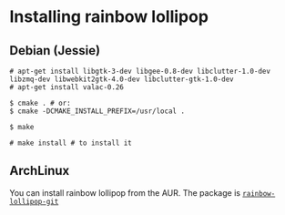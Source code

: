 # Installing rainbow lollipop

## Debian (Jessie)

	# apt-get install libgtk-3-dev libgee-0.8-dev libclutter-1.0-dev libzmq-dev libwebkit2gtk-4.0-dev libclutter-gtk-1.0-dev
	# apt-get install valac-0.26

	$ cmake . # or:
	$ cmake -DCMAKE_INSTALL_PREFIX=/usr/local . 

	$ make

	# make install # to install it


## ArchLinux
You can install rainbow lollipop from the AUR. The package is [`rainbow-lollipop-git`](https://aur.archlinux.org/packages/rainbow-lollipop-git/)
